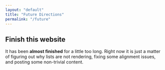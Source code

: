 ```yaml
---
layout: "default"
title: "Future Directions"
permalink: "/future"
---
```


## Finish this website

It has been **almost finished** for a little too long.
Right now it is just a matter of figuring out why lists are not rendering,
fixing some alignment issues, and posting some non-trivial content. 
